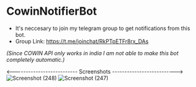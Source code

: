 # CowinNotifierBot

- It's neccesary to join my telegram group to get notifications from this bot. 
- Group Link: https://t.me/joinchat/RkPTpETFr8rx_DAs

_(Since COWIN API only works in india I am not able to make this bot completely automatic.)_

<-------------------------- Screenshots -------------------------->
![Screenshot (248)](https://user-images.githubusercontent.com/68530736/123980055-ddacf980-d9de-11eb-85f4-4a1ae712ba8f.png)
![Screenshot (247)](https://user-images.githubusercontent.com/68530736/123980067-e0a7ea00-d9de-11eb-80af-c4042c8d07a3.png)
